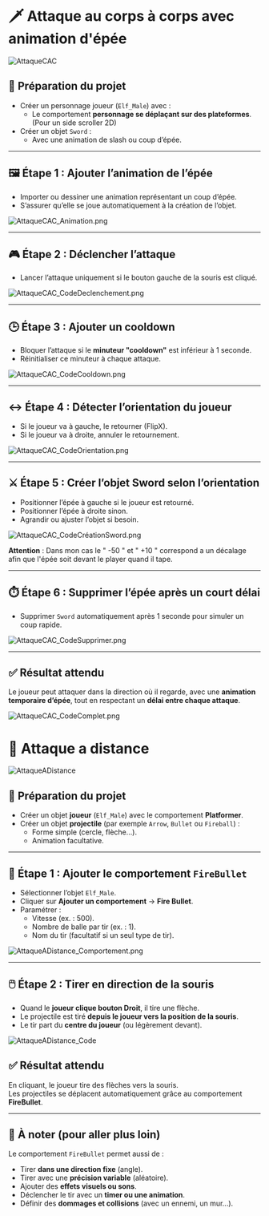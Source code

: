 # 🗡️ Attaque au corps à corps avec animation d'épée

![AttaqueCAC](Images/AttaqueCAC.png)

## 🧰 Préparation du projet

- Créer un personnage joueur (`Elf_Male`) avec :
  - Le comportement **personnage se déplaçant sur des plateformes**. (Pour un side scroller 2D)
- Créer un objet `Sword` :
  - Avec une animation de slash ou coup d’épée.

---

## 🖼️ Étape 1 : Ajouter l’animation de l’épée

- Importer ou dessiner une animation représentant un coup d’épée.
- S’assurer qu’elle se joue automatiquement à la création de l’objet.

![AttaqueCAC_Animation.png](Images/AttaqueCAC_Animation.png)

---

## 🎮 Étape 2 : Déclencher l’attaque

- Lancer l’attaque uniquement si le bouton gauche de la souris est cliqué.

![AttaqueCAC_CodeDeclenchement.png](Images/AttaqueCAC_CodeDeclenchement.png)

---

## 🕒 Étape 3 : Ajouter un cooldown

- Bloquer l’attaque si le **minuteur "cooldown"** est inférieur à 1 seconde.
- Réinitialiser ce minuteur à chaque attaque.

![AttaqueCAC_CodeCooldown.png](Images/AttaqueCAC_CodeCooldown.png)

---

## ↔️ Étape 4 : Détecter l’orientation du joueur

- Si le joueur va à gauche, le retourner (FlipX).
- Si le joueur va à droite, annuler le retournement.

![AttaqueCAC_CodeOrientation.png](Images/AttaqueCAC_CodeOrientation.png)

---

## ⚔️ Étape 5 : Créer l’objet Sword selon l’orientation

- Positionner l’épée à gauche si le joueur est retourné.
- Positionner l’épée à droite sinon.
- Agrandir ou ajuster l’objet si besoin.

![AttaqueCAC_CodeCréationSword.png](Images/AttaqueCAC_CodeCréationSword.png)

**Attention** :  Dans mon cas le " -50 " et " +10 " correspond a un décalage afin que l'épée soit devant le player quand il tape.

---

## ⏱️ Étape 6 : Supprimer l’épée après un court délai

- Supprimer `Sword` automatiquement après 1 seconde pour simuler un coup rapide.

![AttaqueCAC_CodeSupprimer.png](Images/AttaqueCAC_CodeSupprimer.png)

---

## ✅ Résultat attendu

Le joueur peut attaquer dans la direction où il regarde, avec une **animation temporaire d’épée**, tout en respectant un **délai entre chaque attaque**.

![AttaqueCAC_CodeComplet.png](Images/AttaqueCAC_CodeComplet.png)

# 🎯 Attaque a distance

![AttaqueADistance](Images/AttaqueADistance.png)

## 🧰 Préparation du projet

- Créer un objet **joueur** (`Elf_Male`) avec le comportement **Platformer**.
- Créer un objet **projectile** (par exemple `Arrow`, `Bullet` ou `Fireball`) :
  - Forme simple (cercle, flèche…).
  - Animation facultative.

---

## 🔫 Étape 1 : Ajouter le comportement `FireBullet`

- Sélectionner l’objet `Elf_Male`.
- Cliquer sur **Ajouter un comportement** → **Fire Bullet**.
- Paramétrer :
  - Vitesse (ex. : 500).
  - Nombre de balle par tir (ex. : 1).
  - Nom du tir (facultatif si un seul type de tir).

![AttaqueADistance_Comportement.png](Images/AttaqueADistance_Comportement.png)

---

## 🖱️ Étape 2 : Tirer en direction de la souris

- Quand le **joueur clique bouton Droit**, il tire une flèche.
- Le projectile est tiré **depuis le joueur vers la position de la souris**.
- Le tir part du **centre du joueur** (ou légèrement devant).

![AttaqueADistance_Code](Images/AttaqueADistance_Code.png)

## ✅ Résultat attendu

En cliquant, le joueur tire des flèches vers la souris.  
Les projectiles se déplacent automatiquement grâce au comportement **FireBullet**.

---

## 🧠 À noter (pour aller plus loin)

Le comportement `FireBullet` permet aussi de :
- Tirer **dans une direction fixe** (angle).
- Tirer avec une **précision variable** (aléatoire).
- Ajouter des **effets visuels ou sons**.
- Déclencher le tir avec un **timer ou une animation**.
- Définir des **dommages et collisions** (avec un ennemi, un mur...).
